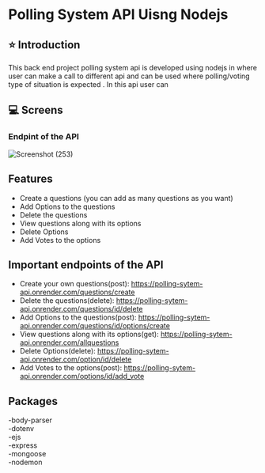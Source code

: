 # Polling System API Uisng Nodejs

## ⭐ Introduction
This back end project polling system api is developed using nodejs in where user can make a call to different api and 
can be used where polling/voting type of situation is expected . In this api user can 

## 💻 Screens
###  Endpint of the API
![Screenshot (253)](https://user-images.githubusercontent.com/114288083/230817352-8c37d841-71be-452a-b4c0-2d09da7ce0c3.png)

## Features
- Create a questions (you can add as many questions as you want)
- Add Options to the questions
- Delete the questions
- View questions along with its options
- Delete Options
- Add Votes to the options

## Important endpoints of the API
- Create your own questions(post): https://polling-sytem-api.onrender.com/questions/create
- Delete the questions(delete): https://polling-sytem-api.onrender.com/questions/id/delete
- Add Options to the questions(post): https://polling-sytem-api.onrender.com/questions/id/options/create
- View questions along with its options(get): https://polling-sytem-api.onrender.com/allquestions
- Delete Options(delete):  https://polling-sytem-api.onrender.com/option/id/delete
- Add Votes to the options(post): https://polling-sytem-api.onrender.com/options/id/add_vote


## Packages <br/>                        
-body-parser <br/>
-dotenv<br/>
-ejs<br/>
-express<br/>
-mongoose<br/>
-nodemon<br/>
<br/>
<br/>




